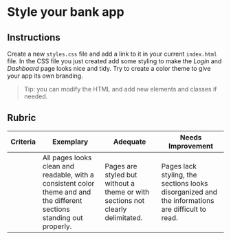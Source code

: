 # Style your bank app

## Instructions

Create a new `styles.css` file and add a link to it in your current `index.html` file. In the CSS file you just created add some styling to make the *Login* and *Dashboard* page looks nice and tidy. Try to create a color theme to give your app its own branding.

> Tip: you can modify the HTML and add new elements and classes if needed.

## Rubric

| Criteria | Exemplary | Adequate | Needs Improvement |
| -------- | --------- | -------- | ----------------- |
|          | All pages looks clean and readable, with a consistent color theme and and the different sections standing out properly. | Pages are styled but without a theme or with sections not clearly delimitated. | Pages lack styling, the sections looks disorganized and the informations are difficult to read.
